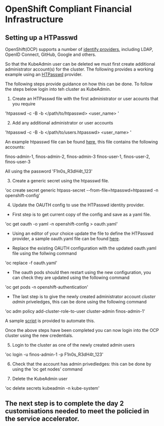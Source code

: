 # OpenShift Compliant Financial Infrastructure

## Setting up a HTPasswd 

OpenShift(OCP) supports a number of [identify providers](https://docs.openshift.com/container-platform/4.10/authentication/understanding-identity-provider.html), including LDAP, OpenID Connect, GitHub, Google and others. 

So that the KubeAdmin user can be deleted we must first create additional administrator account(s) for the cluster. The following provides a working example using an [HTPasswd](https://docs.openshift.com/container-platform/4.10/authentication/identity_providers/configuring-htpasswd-identity-provider.html) provider.

The following steps provide guidance on how this can be done. To follow the steps below login into teh cluster as KubeAdmin. 

1. Create an HTPasswd file with the first administrator or user acounts that you require

'htpasswd -c -B -b </path/to/htpasswd> <user_name> <password>'

2. Add any additional administrator or user accounts

'htpasswd -c -B -b </path/to/users.htpasswd> <user_name> <password>'

An example htpasswd file can be found [here](htpasswd), this file contains the following accounts:

finos-admin-1, finos-admin-2, finos-admin-3 
finos-user-1, finos-user-2, finos-user-3 

All using the password 'F1n0s_R3dH4t_123'

3. Create a generic secret using the htpasswd file.

'oc create secret generic htpass-secret --from-file=htpasswd=htpasswd -n openshift-config'

4. Update the OAUTH config to use the HTPasswd identity provider. 
- First step is to get current copy of the config and save as a yaml file.

'oc get oauth -o yaml -n openshift-config > oauth.yaml'

- Using an editor of your choice update the file to define the HTPasswd provider, a sample oauth.yaml file can be found [here](sample_htpassed_provider_oauth.yaml).

- Replace the existing OAUTH configuration with the updated oauth.yaml file using the follwing command

'oc replace -f oauth.yaml'

- The oauth pods should then restart using the new configuration, you can check they are updated using the following command

'oc get pods -n openshift-authentication'

- The last step is to give the newly created administrator account *cluster admin* priveledges, this can be done using the following command

'oc adm policy add-cluster-role-to-user cluster-admin finos-admin-1'

A sample [script](add_cluster_admin_role.sh) is provided to automate this.

Once the above steps have been completed you can now login into the OCP cluster using the new credentials. 

5. Login to the cluster as one of the newly created admin users

'oc login -u finos-admin-1 -p F1n0s_R3dH4t_123'

6. Check that the account has admin privedledges: this can be done by using the 'oc get nodes' command

7. Delete the KubeAdmin user 

'oc delete secrets kubeadmin -n kube-system'

## The next step is to complete the day 2 customisations needed to meet the policied in the service accelerator. 

